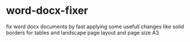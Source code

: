 # word-docx-fixer
fix word docx documents by fast applying some usefull changes like solid borders for tables and landscape page layout and page size A3
